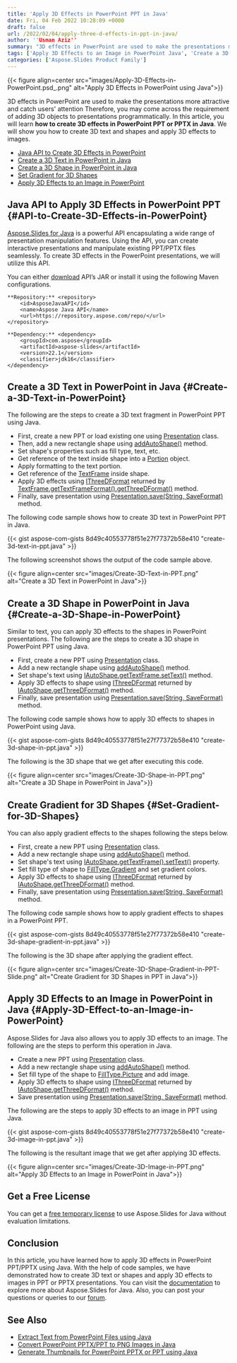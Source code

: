 ```yaml
---
title: 'Apply 3D Effects in PowerPoint PPT in Java'
date: Fri, 04 Feb 2022 10:28:09 +0000
draft: false
url: /2022/02/04/apply-three-d-effects-in-ppt-in-java/
author: ''Usman Aziz''
summary: "3D effects in PowerPoint are used to make the presentations more attractive and catch users' attention Therefore, you may come across the requirement of adding 3D objects to presentations programmatically. In this article, you will learn **how to create 3D effects in PowerPoint PPT or PPTX in Java**. We will show you how to create 3D text and shapes and apply 3D effects to images."
tags: ['Apply 3D Effects to an Image in PowerPoint Java', 'Create a 3D Shape in PowerPoint in Java', 'Create a 3D Text in PowerPoint in Java', 'Java API to Create 3D Effects in PowerPoint', 'Java PowerPoint Library']
categories: ['Aspose.Slides Product Family']
---
```




{{< figure align=center src="images/Apply-3D-Effects-in-PowerPoint.psd_.png" alt="Apply 3D Effects in PowerPoint using Java">}}


3D effects in PowerPoint are used to make the presentations more attractive and catch users' attention Therefore, you may come across the requirement of adding 3D objects to presentations programmatically. In this article, you will learn **how to create 3D effects in PowerPoint PPT or PPTX in Java**. We will show you how to create 3D text and shapes and apply 3D effects to images.

*   [Java API to Create 3D Effects in PowerPoint][1]
*   [Create a 3D Text in PowerPoint in Java][2]
*   [Create a 3D Shape in PowerPoint in Java][3]
*   [Set Gradient for 3D Shapes][4]
*   [Apply 3D Effects to an Image in PowerPoint][5]

## Java API to Apply 3D Effects in PowerPoint PPT {#API-to-Create-3D-Effects-in-PowerPoint}

[Aspose.Slides for Java][6] is a powerful API encapsulating a wide range of presentation manipulation features. Using the API, you can create interactive presentations and manipulate existing PPT/PPTX files seamlessly. To create 3D effects in the PowerPoint presentations, we will utilize this API.

You can either [download][7] API’s JAR or install it using the following Maven configurations.

```
**Repository:** <repository>
    <id>AsposeJavaAPI</id>
    <name>Aspose Java API</name>
    <url>https://repository.aspose.com/repo/</url>
</repository>

**Dependency:** <dependency>
    <groupId>com.aspose</groupId>
    <artifactId>aspose-slides</artifactId>
    <version>22.1</version>
    <classifier>jdk16</classifier>
</dependency>
```

## Create a 3D Text in PowerPoint in Java {#Create-a-3D-Text-in-PowerPoint}

The following are the steps to create a 3D text fragment in PowerPoint PPT using Java.

*   First, create a new PPT or load existing one using [Presentation][8] class.
*   Then, add a new rectangle shape using [addAutoShape()][9] method.
*   Set shape's properties such as fill type, text, etc.
*   Get reference of the text inside shape into a [Portion][10] object.
*   Apply formatting to the text portion.
*   Get reference of the [TextFrame][11] inside shape.
*   Apply 3D effects using [IThreeDFormat][12] returned by [TextFrame.getTextFrameFormat().getThreeDFormat()][13] method.
*   Finally, save presentation using [Presentation.save(String, SaveFormat)][14] method.

The following code sample shows how to create 3D text in PowerPoint PPT in Java.

{{< gist aspose-com-gists 8d49c40553778f51e27f77372b58e410 "create-3d-text-in-ppt.java" >}}

The following screenshot shows the output of the code sample above.



{{< figure align=center src="images/Create-3D-Text-in-PPT.png" alt="Create a 3D Text in PowerPoint in Java">}}


## Create a 3D Shape in PowerPoint in Java {#Create-a-3D-Shape-in-PowerPoint}

Similar to text, you can apply 3D effects to the shapes in PowerPoint presentations. The following are the steps to create a 3D shape in PowerPoint PPT using Java.

*   First, create a new PPT using [Presentation][15] class.
*   Add a new rectangle shape using [addAutoShape()][16] method.
*   Set shape's text using [IAutoShape.getTextFrame.setText()][17] method.
*   Apply 3D effects to shape using [IThreeDFormat][18] returned by [IAutoShape.getThreeDFormat()][19] method.
*   Finally, save presentation using [Presentation.save(String, SaveFormat)][20] method.

The following code sample shows how to apply 3D effects to shapes in PowerPoint using Java.

{{< gist aspose-com-gists 8d49c40553778f51e27f77372b58e410 "create-3d-shape-in-ppt.java" >}}

The following is the 3D shape that we get after executing this code.



{{< figure align=center src="images/Create-3D-Shape-in-PPT.png" alt="Create a 3D Shape in PowerPoint in Java">}}


## Create Gradient for 3D Shapes {#Set-Gradient-for-3D-Shapes}

You can also apply gradient effects to the shapes following the steps below.

*   First, create a new PPT using [Presentation][21] class.
*   Add a new rectangle shape using [addAutoShape()][22] method.
*   Set shape's text using [IAutoShape.getTextFrame().setText()][23] property.
*   Set fill type of shape to [FillType.Gradient][24] and set gradient colors.
*   Apply 3D effects to shape using [IThreeDFormat][25] returned by [IAutoShape.getThreeDFormat()][26] method.
*   Finally, save presentation using [Presentation.save(String, SaveFormat)][27] method.

The following code sample shows how to apply gradient effects to shapes in a PowerPoint PPT.

{{< gist aspose-com-gists 8d49c40553778f51e27f77372b58e410 "create-3d-shape-gradient-in-ppt.java" >}}

The following is the 3D shape after applying the gradient effect.



{{< figure align=center src="images/Create-3D-Shape-Gradient-in-PPT-Slide.png" alt="Create Gradient for 3D Shapes in PPT in Java">}}


## Apply 3D Effects to an Image in PowerPoint in Java {#Apply-3D-Effect-to-an-Image-in-PowerPoint}

Aspose.Slides for Java also allows you to apply 3D effects to an image. The following are the steps to perform this operation in Java.

*   Create a new PPT using [Presentation][28] class.
*   Add a new rectangle shape using [addAutoShape()][29] method.
*   Set fill type of the shape to [FillType.Picture][30] and add image.
*   Apply 3D effects to shape using [IThreeDFormat][31] returned by [IAutoShape.getThreeDFormat()][32] method.
*   Save presentation using [Presentation.save(String, SaveFormat)][33] method.

The following are the steps to apply 3D effects to an image in PPT using Java.

{{< gist aspose-com-gists 8d49c40553778f51e27f77372b58e410 "create-3d-image-in-ppt.java" >}}

The following is the resultant image that we get after applying 3D effects.



{{< figure align=center src="images/Create-3D-Image-in-PPT.png" alt="Apply 3D Effects to an Image in PowerPoint in Java">}}


## Get a Free License

You can get a [free temporary license][34] to use Aspose.Slides for Java without evaluation limitations.

## Conclusion

In this article, you have learned how to apply 3D effects in PowerPoint PPT/PPTX using Java. With the help of code samples, we have demonstrated how to create 3D text or shapes and apply 3D effects to images in PPT or PPTX presentations. You can visit the [documentation][35] to explore more about Aspose.Slides for Java. Also, you can post your questions or queries to our [forum][36].

## See Also

*   [Extract Text from PowerPoint Files using Java][37]
*   [Convert PowerPoint PPTX/PPT to PNG Images in Java][38]
*   [Generate Thumbnails for PowerPoint PPTX or PPT using Java][39]




[1]: #API-to-Create-3D-Effects-in-PowerPoint
[2]: #Create-a-3D-Text-in-PowerPoint
[3]: #Create-a-3D-Shape-in-PowerPoint
[4]: #Set-Gradient-for-3D-Shapes
[5]: #Apply-3D-Effect-to-an-Image-in-PowerPoint
[6]: https://products.aspose.com/slides/java
[7]: https://downloads.aspose.com/slides/java
[8]: https://apireference.aspose.com/slides/java/com.aspose.slides/Presentation
[9]: https://apireference.aspose.com/slides/java/com.aspose.slides/IShapeCollection#addAutoShape-int-float-float-float-float-
[10]: https://apireference.aspose.com/slides/java/com.aspose.slides/Portion
[11]: https://apireference.aspose.com/slides/java/com.aspose.slides/TextFrame
[12]: https://apireference.aspose.com/slides/java/com.aspose.slides/IThreeDFormat
[13]: https://apireference.aspose.com/slides/java/com.aspose.slides/IThreeDFormat
[14]: https://apireference.aspose.com/slides/java/com.aspose.slides/Presentation#save-java.lang.String-int-
[15]: https://apireference.aspose.com/slides/java/com.aspose.slides/Presentation
[16]: https://apireference.aspose.com/slides/java/com.aspose.slides/IShapeCollection#addAutoShape-int-float-float-float-float-
[17]: https://apireference.aspose.com/slides/java/com.aspose.slides/ITextFrame#setText-java.lang.String-
[18]: https://apireference.aspose.com/slides/java/com.aspose.slides/IThreeDFormat
[19]: https://apireference.aspose.com/slides/java/com.aspose.slides/IShape#getThreeDFormat--
[20]: https://apireference.aspose.com/slides/java/com.aspose.slides/Presentation#save-java.lang.String-int-
[21]: https://apireference.aspose.com/slides/java/com.aspose.slides/Presentation
[22]: https://apireference.aspose.com/slides/java/com.aspose.slides/IShapeCollection#addAutoShape-int-float-float-float-float-
[23]: https://apireference.aspose.com/slides/java/com.aspose.slides/ITextFrame#setText-java.lang.String-
[24]: https://apireference.aspose.com/slides/java/com.aspose.slides/FillType#Gradient
[25]: https://apireference.aspose.com/slides/java/com.aspose.slides/IThreeDFormat
[26]: https://apireference.aspose.com/slides/java/com.aspose.slides/IShape#getThreeDFormat--
[27]: https://apireference.aspose.com/slides/java/com.aspose.slides/Presentation#save-java.lang.String-int-
[28]: https://apireference.aspose.com/slides/java/com.aspose.slides/Presentation
[29]: https://apireference.aspose.com/slides/java/com.aspose.slides/IShapeCollection#addAutoShape-int-float-float-float-float-
[30]: https://apireference.aspose.com/slides/java/com.aspose.slides/FillType#Picture
[31]: https://apireference.aspose.com/slides/java/com.aspose.slides/IThreeDFormat
[32]: https://apireference.aspose.com/slides/java/com.aspose.slides/IShape#getThreeDFormat--
[33]: https://apireference.aspose.com/slides/java/com.aspose.slides/Presentation#save-java.lang.String-int-
[34]: https://purchase.aspose.com/temporary-license
[35]: https://docs.aspose.com/slides/java/
[36]: https://forum.aspose.com/
[37]: https://blog.aspose.com/2021/07/28/extract-text-from-powerpoint-files-using-java/
[38]: https://blog.aspose.com/2021/08/01/convert-powerpoint-to-png-in-java/
[39]: https://blog.aspose.com/2021/08/03/generate-thumbnails-for-powerpoint-using-java/




